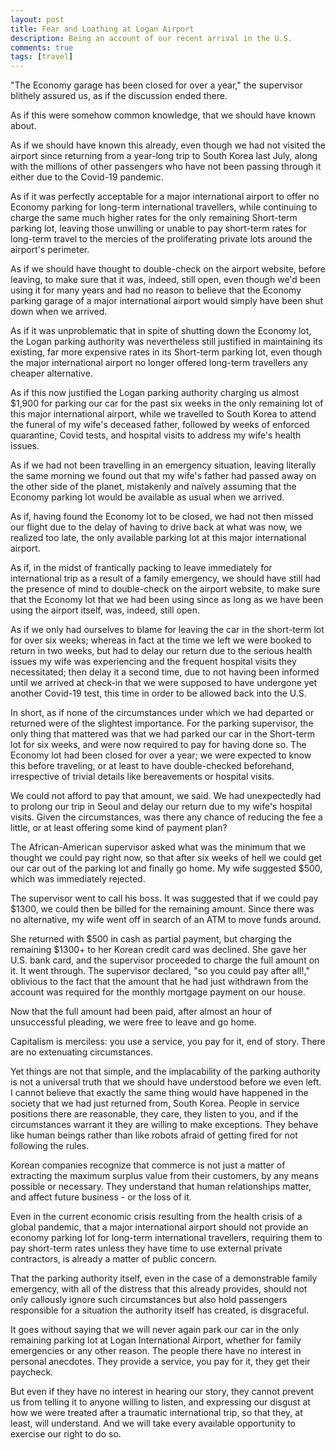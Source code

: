 ```yaml
---
layout: post
title: Fear and Loathing at Logan Airport
description: Being an account of our recent arrival in the U.S.
comments: true
tags: [travel]
---
```


"The Economy garage has been closed for over a year," the supervisor blithely assured us, as if the discussion ended there.

As if this were somehow common knowledge, that we should have known about.

As if we should have known this already, even though we had not visited the airport since returning from a year-long trip to South Korea last July, along with the millions of other passengers who have not been passing through it either due to the Covid-19 pandemic.

As if it was perfectly acceptable for a major international airport to offer no Economy parking for long-term international travellers, while continuing to charge the same much higher rates for the only remaining Short-term parking lot, leaving those unwilling or unable to pay short-term rates for long-term travel to the mercies of the proliferating private lots around the airport's perimeter.

As if we should have thought to double-check on the airport website, before leaving, to make sure that it was, indeed, still open, even though we'd been using it for many years and had no reason to believe that the Economy parking garage of a major international airport would simply have been shut down when we arrived. 

As if it was unproblematic that in spite of shutting down the Economy lot, the Logan parking authority was nevertheless still justified in maintaining its existing, far more expensive rates in its Short-term parking lot, even though the major international airport no longer offered long-term travellers any cheaper alternative.

As if this now justified the Logan parking authority charging us almost $1,900 for parking our car for the past six weeks in the only remaining lot of this major international airport, while we travelled to South Korea to attend the funeral of my wife's deceased father, followed by weeks of enforced quarantine, Covid tests, and hospital visits to address my wife's health issues.

As if we had not been travelling in an emergency situation, leaving literally the same morning we found out that my wife's father had passed away on the other side of the planet, mistakenly and naïvely assuming that the Economy parking lot would be available as usual when we arrived.

As if, having found the Economy lot to be closed, we had not then missed our flight due to the delay of having to drive back at what was now, we realized too late, the only  available parking lot at this major international airport.

As if, in the midst of frantically packing to leave immediately for  international trip as a result of a family emergency, we should have still had the presence of mind to double-check on the airport website, to make sure that the Economy lot that we had been using since as long as we have been using the airport itself, was, indeed, still open.

As if we only had ourselves to blame for leaving the car in the short-term lot for over six weeks;  whereas in fact at the time we left we were booked to return in two weeks, but had to delay our return  due to the serious health issues my wife was experiencing and the frequent hospital visits they necessitated; then delay it a second time, due to not having been informed until we arrived at check-in that we were supposed to have undergone yet another Covid-19 test, this time in order to be allowed back into the U.S.  

In short, as if none of the circumstances under which we had departed or returned were of the slightest importance. For the parking supervisor, the only thing that mattered was that we had parked our car in the Short-term lot for six weeks, and were now required to pay for having done so. The Economy lot had been closed for over a year; we were expected to know this before traveling, or at least to have double-checked beforehand, irrespective of trivial  details like bereavements or hospital visits.

We could not afford to pay that amount, we said. We had unexpectedly had to prolong our trip in Seoul and delay our return due to my wife's hospital visits. Given the circumstances, was there any chance of reducing the fee a little, or at least offering some kind of payment plan? 

The African-American supervisor asked what was the minimum that we thought we could pay right now, so that after six weeks of hell we could get our car out of the parking lot and finally go home. My wife suggested $500, which was immediately rejected.

The supervisor went to call his boss. It was suggested that if we could pay $1300, we could then be billed for the remaining amount. Since there was no alternative, my wife went off in search of an ATM to move funds around. 

She returned with $500 in cash as  partial payment, but charging the remaining $1300+ to her Korean credit card was declined. She gave her U.S. bank card, and the supervisor proceeded to charge the full amount on it. It went through. The supervisor declared, "so you could pay after all!," oblivious to the fact that the amount that he had just withdrawn from the account was required for the monthly mortgage payment on our house.

Now that the full amount had been paid, after almost an hour of unsuccessful pleading, we were free to leave and go home.

Capitalism is merciless: you use a service, you pay for it, end of story. There are no extenuating circumstances. 

Yet things are not that simple, and the implacability of the parking authority is not a universal truth that we should have understood before we even left. I cannot believe that exactly the same thing would have happened in the society that we had just returned from, South Korea. People in service positions there are reasonable, they care, they listen to you, and if the circumstances warrant it they are willing to make exceptions. They behave like human beings rather than like robots afraid of getting fired for not following the rules. 

Korean companies recognize that commerce is not just a matter of extracting the maximum surplus value from their customers, by any means possible or necessary. They understand that human relationships matter, and affect future business - or the loss of it.

Even in the current economic crisis resulting from the health crisis of a global pandemic, that a major international airport should not provide an economy parking lot for  long-term international travellers, requiring them to pay short-term rates unless they have time to use external private contractors, is already a matter of public concern. 

That the parking authority itself, even in the case of a demonstrable  family emergency, with all of the distress that this already provides, should not only callously ignore such circumstances but also hold passengers responsible for a situation the authority itself has created, is disgraceful.

It goes without saying that we will never again park our car in the only remaining parking lot at Logan International Airport, whether for family emergencies or any other reason. The people there have no interest in personal anecdotes. They provide a service, you pay for it, they get their paycheck.

But even if they have no interest in hearing our story, they cannot prevent us from telling it to anyone willing to listen, and expressing our disgust at how we were treated after a traumatic international trip, so that they, at least, will understand. And we will take every available opportunity to exercise our right to do so.